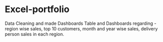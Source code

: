# Excel-portfolio
Data Cleaning and made Dashboards
Table and Dashboards regarding - region wise sales, top 10 customers, month and year wise sales, delivery person sales in each region.
